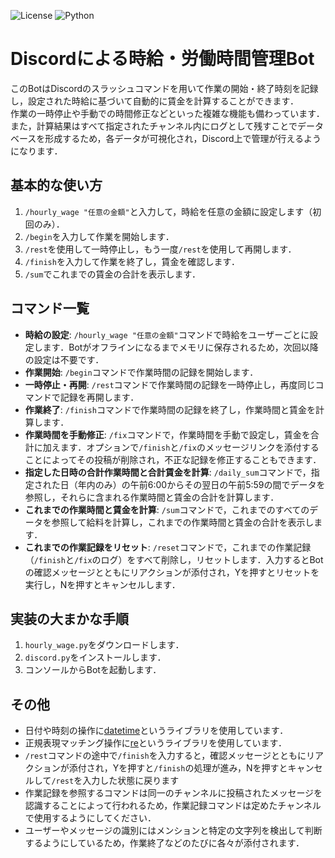 ![License](https://img.shields.io/badge/license-MIT-green)
![Python](https://img.shields.io/badge/python-3.x-blue)

# Discordによる時給・労働時間管理Bot
このBotはDiscordのスラッシュコマンドを用いて作業の開始・終了時刻を記録し，設定された時給に基づいて自動的に賃金を計算することができます．<br>
作業の一時停止や手動での時間修正などといった複雑な機能も備わっています．<br>
また，計算結果はすべて指定されたチャンネル内にログとして残すことでデータベースを形成するため，各データが可視化され，Discord上で管理が行えるようになります．

## 基本的な使い方
1. `/hourly_wage "任意の金額"`と入力して，時給を任意の金額に設定します（初回のみ）．
2. `/begin`を入力して作業を開始します．
3. `/rest`を使用して一時停止し，もう一度`/rest`を使用して再開します．
4. `/finish`を入力して作業を終了し，賃金を確認します．
5. `/sum`でこれまでの賃金の合計を表示します．

## コマンド一覧
- **時給の設定**: `/hourly_wage "任意の金額"`コマンドで時給をユーザーごとに設定します．Botがオフラインになるまでメモリに保存されるため，次回以降の設定は不要です．
- **作業開始**: `/begin`コマンドで作業時間の記録を開始します．
- **一時停止・再開**: `/rest`コマンドで作業時間の記録を一時停止し，再度同じコマンドで記録を再開します．
- **作業終了**: `/finish`コマンドで作業時間の記録を終了し，作業時間と賃金を計算します．
- **作業時間を手動修正**: `/fix`コマンドで，作業時間を手動で設定し，賃金を合計に加えます．オプションで`/finish`と`/fix`のメッセージリンクを添付することによってその投稿が削除され，不正な記録を修正することもできます．
- **指定した日時の合計作業時間と合計賃金を計算**: `/daily_sum`コマンドで，指定された日（年内のみ）の午前6:00からその翌日の午前5:59の間でデータを参照し，それらに含まれる作業時間と賃金の合計を計算します．
- **これまでの作業時間と賃金を計算**: `/sum`コマンドで，これまでのすべてのデータを参照して給料を計算し，これまでの作業時間と賃金の合計を表示します．
- **これまでの作業記録をリセット**: `/reset`コマンドで，これまでの作業記録（`/finish`と`/fix`のログ）をすべて削除し，リセットします．入力するとBotの確認メッセージとともにリアクションが添付され，Yを押すとリセットを実行し，Nを押すとキャンセルします．

## 実装の大まかな手順
1. `hourly_wage.py`をダウンロードします．
2. `discord.py`をインストールします．
3. コンソールからBotを起動します．

## その他
- 日付や時刻の操作に[datetime](https://docs.python.org/ja/3/library/datetime.html)というライブラリを使用しています．
- 正規表現マッチング操作に[re](https://docs.python.org/ja/3/library/re.html)というライブラリを使用しています．
- `/rest`コマンドの途中で`/finish`を入力すると，確認メッセージとともにリアクションが添付され，Yを押すと`/finish`の処理が進み，Nを押すとキャンセルして`/rest`を入力した状態に戻ります
- 作業記録を参照するコマンドは同一のチャンネルに投稿されたメッセージを認識することによって行われるため，作業記録コマンドは定めたチャンネルで使用するようにしてください．
- ユーザーやメッセージの識別にはメンションと特定の文字列を検出して判断するようにしているため，作業終了などのたびに各々が添付されます．
